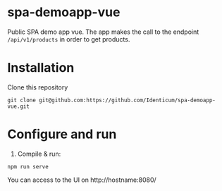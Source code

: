 # spa-demoapp-vue
Public SPA demo app vue. The app makes the call to the endpoint ```/api/v1/products``` in order to get products.

# Installation

Clone this repository
```
git clone git@github.com:https://github.com/Identicum/spa-demoapp-vue.git
```

# Configure and run
1. Compile & run:
```
npm run serve
```
You can access to the UI on http://hostname:8080/

